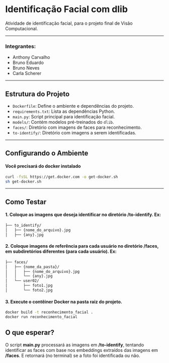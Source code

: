 # Identificação Facial com dlib
Atividade de identificação facial, para o projeto final de Visão Computacional.

---
### Integrantes:
- Anthony Carvalho
- Bruno Eduardo
- Bruno Neves
- Carla Scherer

---
## Estrutura do Projeto
- `Dockerfile`: Define o ambiente e dependências do projeto.
- `requirements.txt`: Lista as dependências Python.
- `main.py`: Script principal para identificação facial.
- `models/`: Contém modelos pré-treinados do `dlib`.
- `faces/`: Diretório com imagens de faces para reconhecimento.
- `to-identify/`: Diretório com imagens a serem identificadas.

---
## Configurando o Ambiente
#### Você precisará do docker instalado
```bash
curl -fsSL https://get.docker.com -o get-docker.sh
sh get-docker.sh
```
---
## Como Testar
#### 1. Coloque as imagens que deseja identificar no diretório **/to-identify**. Ex:
```bash
├── to_identify/
│   ├── {nome_do_arquivo}.jpg
│   ├── {any}.jpg
```
#### 2. Coloque imagens de referência para cada usuário no diretório **/faces**, em subdiretórios diferentes (para cada usuário). Ex:
```bash
├── faces/
│   ├── {nome_da_pasta}/
│   │   ├── {nome_do_arquivo}.jpg
│   │   └── {any}.jpg
│   └── user02/
│       ├── foto1.jpg
│       └── foto2.jpg
```
#### 3. Execute o contêiner Docker na pasta raiz do projeto.
```bash
docker build -t reconhecimento_facial .
docker run reconhecimento_facial
```

## O que esperar?
O script **main.py** processará as imagens em **/to-identify**, tentando identificar as faces com base nos embeddings extraídos das imagens em **/faces**.
E retornará (no terminal) se a foto foi identificada ou não.